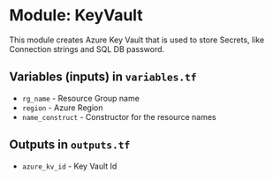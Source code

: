 # Module: KeyVault
This module creates Azure Key Vault that is used to store Secrets, like Connection strings and SQL DB password.

## Variables (inputs) in `variables.tf`
* `rg_name` - Resource Group name
* `region` - Azure Region
* `name_construct` - Constructor for the resource names

## Outputs in `outputs.tf`
* `azure_kv_id` - Key Vault Id

